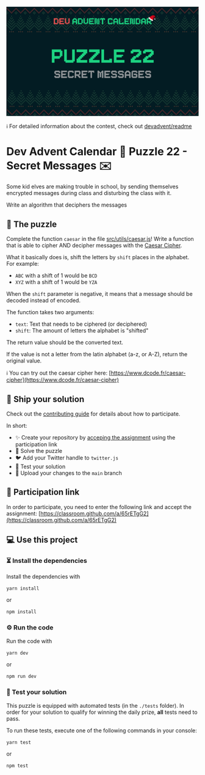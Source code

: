 ![](README.cover.jpg)

ℹ️ For detailed information about the contest, check out [devadvent/readme](https://github.com/devadvent/readme/)

# Dev Advent Calendar 🎅 Puzzle 22 - Secret Messages ✉️

Some kid elves are making trouble in school, by sending themselves encrypted messages during class and disturbing the class with it.

Write an algorithm that deciphers the messages

## 🧩 The puzzle

Complete the function `caesar` in the file [src/utils/caesar.js](src/utils/caesar.js)!
Write a function that is able to cipher AND decipher messages with the [Caesar Cipher](https://en.wikipedia.org/wiki/Caesar_cipher).

What it basically does is, shift the letters by `shift` places in the alphabet.
For example:

-   `ABC` with a shift of 1 would be `BCD`
-   `XYZ` with a shift of 1 would be `YZA`

When the `shift` parameter is negative, it means that a message should be decoded instead of encoded.

The function takes two arguments:

-   `text`: Text that needs to be ciphered (or deciphered)
-   `shift`: The amount of letters the alphabet is "shifted"

The return value should be the converted text.

If the value is not a letter from the latin alphabet (a-z, or A-Z), return the original value.

ℹ️ You can try out the caesar cipher here:
[https://www.dcode.fr/caesar-cipher](https://www.dcode.fr/caesar-cipher)

## 🚢 Ship your solution

Check out the [contributing guide](https://github.com/devadvent/readme/blob/main/CONTRIBUTING.md) for details about how to participate.

In short:

-   ✨ Create your repository by [acceping the assignment](https://classroom.github.com/a/65rETgG2) using the participation link
-   🧩 Solve the puzzle
-   🐦 Add your Twitter handle to `twitter.js`
-   🤖 Test your solution
-   🚀 Upload your changes to the `main` branch

## 🔗 Participation link

In order to participate, you need to enter the following link and accept the assignment:
[https://classroom.github.com/a/65rETgG2](https://classroom.github.com/a/65rETgG2)

## 💻 Use this project

### ⏳ Install the dependencies

Install the dependencies with

```bash
yarn install
```

or

```bash
npm install
```

### ⚙️ Run the code

Run the code with

```bash
yarn dev
```

or

```bash
npm run dev
```

### 🤖 Test your solution

This puzzle is equipped with automated tests (in the `./tests` folder). In order for your solution to qualify for winning the daily prize, **all** tests need to pass.

To run these tests, execute one of the following commands in your console:

```bash
yarn test
```

or

```bash
npm test
```
